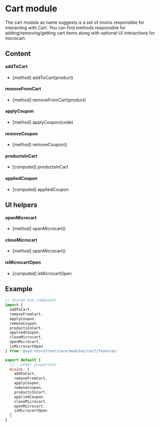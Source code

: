 # Cart module

The cart module as name suggests is a set of mixins responsible for interacting with Cart. You can find methods responsible for adding/removing/getting cart items along with optional UI interactions for microcart.

## Content

#### addToCart
- [method] addToCart(product)

#### removeFromCart
- [method] removeFromCart(product)

#### applyCoupon
- [method] applyCoupon(code)

#### removeCoupon
- [method] removeCoupon()

#### productsInCart
- [computed] productsInCart

#### appliedCoupon
- [computed] appliedCoupon

## UI helpers

#### openMicrocart
- [method] openMicrocart()

#### closeMicrocart
- [method] openMicrocart()

#### isMicrocartOpen
- [computed] isMicrocartOpen

## Example

````javascript
// Inside Vue component
import {
  addToCart,
  removeFromCart,
  applyCoupon,
  removeCoupon,
  productsInCart,
  appliedCoupon,
  closeMicrocart,
  openMicrocart,
  isMicrocartOpen
} from '@vue-storefront/core/modules/cart/features'

export default {
  //...other properties
  mixins: [
    addToCart,
    removeFromCart,
    applyCoupon,
    removeCoupon,
    productsInCart,
    appliedCoupon,
    closeMicrocart,
    openMicrocart,
    isMicrocartOpen
  ]
}
````
